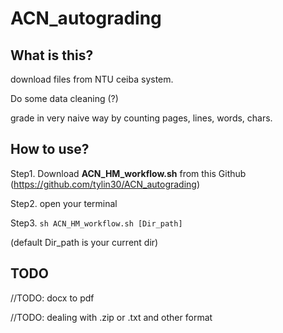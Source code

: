 # ACN_autograding

## What is this?

download files from NTU ceiba system.

Do some data cleaning (?)

grade in very naive way by counting pages, lines, words, chars.

## How to use?
Step1. Download <b>ACN_HM_workflow.sh</b> from this Github (https://github.com/tylin30/ACN_autograding)

Step2. open your terminal

Step3. `sh ACN_HM_workflow.sh [Dir_path]`

(default Dir_path is your current dir)




## TODO

//TODO: docx to pdf 

//TODO: dealing with .zip or .txt and other format
